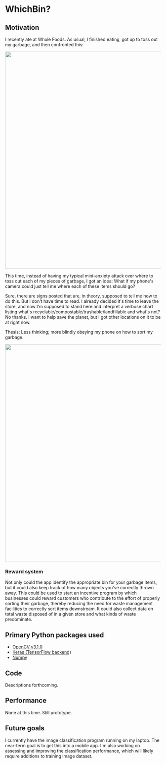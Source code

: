 # WhichBin?

## Motivation
  I recently ate at Whole Foods. As usual, I finished eating, got up to toss out my garbage, and then confronted this:

  <p align="center">
    <img src="https://cloud.githubusercontent.com/assets/9688260/20187772/41067a5a-a73b-11e6-95be-035bb971835f.jpg" width="700"/>
  </p>

  This time, instead of having my typical mini-anxiety attack over where to toss out each of my pieces of garbage, I got an idea: What if my phone's camera could just tell me where each of these items should go?

  Sure, there are signs posted that are, in theory, supposed to tell me how to do this. But I don't have time to read. I already decided it's time to leave the store, and now I'm supposed to stand here and interpret a verbose chart listing what's recyclable/compostable/trashable/landfillable and what's not? No thanks. I want to help save the planet, but I got other locations on it to be at right now.

  Thesis: Less thinking; more blindly obeying my phone on how to sort my garbage.

  <p align="center">
    <img src="https://cloud.githubusercontent.com/assets/9688260/20187772/41067a5a-a73b-11e6-95be-035bb971835f.jpg" width="700"/>
  </p>

### Reward system
  Not only could the app identify the appropriate bin for your garbage items, but it could also keep track of how many objects you've correctly thrown away. This could be used to start an incentive program by which businesses could reward customers who contribute to the effort of properly sorting their garbage, thereby reducing the need for waste management facilities to correctly sort items downstream. It could also collect data on total waste disposed of in a given store and what kinds of waste predominate.

## Primary Python packages used
  - [OpenCV v3.1.0](http://opencv.org/opencv-3-1.html)
  - [Keras (TensorFlow backend)](https://keras.io/)
  - [Numpy](http://www.numpy.org/)

## Code
  Descriptions forthcoming.

## Performance
  None at this time. Still prototype.

## Future goals
  I currently have the image classification program running on my laptop. The near-term goal is to get this into a mobile app.
  I'm also working on assessing and improving the classification performance, which will likely require additions to training image dataset.

